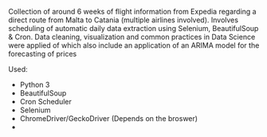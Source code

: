 Collection of around 6 weeks of flight information from Expedia regarding a direct route from Malta to Catania (multiple airlines involved). Involves scheduling of automatic daily data extraction using Selenium, BeautifulSoup & Cron. Data cleaning, visualization and common practices in Data Science were applied of which also include an application of an ARIMA model for the forecasting of prices

Used:
- Python 3
- BeautifulSoup
- Cron Scheduler
- Selenium
- ChromeDriver/GeckoDriver (Depends on the broswer)
-
